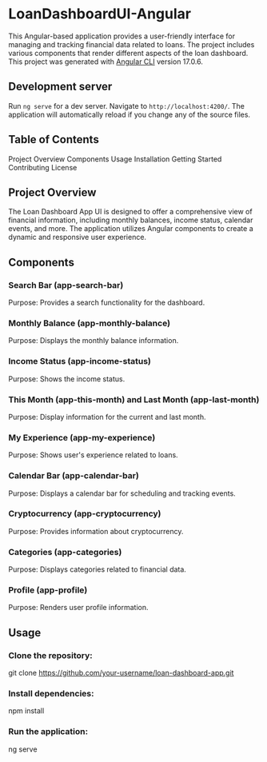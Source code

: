 # LoanDashboardUI-Angular

This Angular-based application provides a user-friendly interface for managing and tracking financial data related to loans. The project includes various components that render different aspects of the loan dashboard.
This project was generated with [Angular CLI](https://github.com/angular/angular-cli) version 17.0.6.

## Development server

Run `ng serve` for a dev server. Navigate to `http://localhost:4200/`. The application will automatically reload if you change any of the source files.

## Table of Contents

Project Overview
Components
Usage
Installation
Getting Started
Contributing
License


## Project Overview

The Loan Dashboard App UI is designed to offer a comprehensive view of financial information, including monthly balances, income status, calendar events, and more. The application utilizes Angular components to create a dynamic and responsive user experience.

## Components
### Search Bar (app-search-bar)
Purpose: Provides a search functionality for the dashboard.


### Monthly Balance (app-monthly-balance)
Purpose: Displays the monthly balance information.


### Income Status (app-income-status)
Purpose: Shows the income status.


### This Month (app-this-month) and Last Month (app-last-month)
Purpose: Display information for the current and last month.


### My Experience (app-my-experience)
Purpose: Shows user's experience related to loans.


### Calendar Bar (app-calendar-bar)
Purpose: Displays a calendar bar for scheduling and tracking events.


### Cryptocurrency (app-cryptocurrency)
Purpose: Provides information about cryptocurrency.


### Categories (app-categories)
Purpose: Displays categories related to financial data.


### Profile (app-profile)
Purpose: Renders user profile information.

## Usage
### Clone the repository:
git clone https://github.com/your-username/loan-dashboard-app.git

### Install dependencies:
npm install

### Run the application:
ng serve

